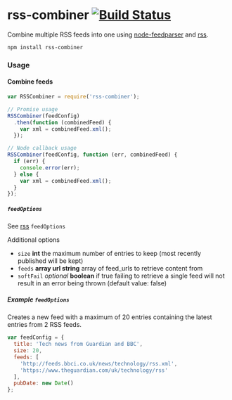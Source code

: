 rss-combiner [![Build Status](https://travis-ci.org/awocallaghan/node-rss-combiner.svg?branch=master)](https://travis-ci.org/awocallaghan/node-rss-combiner)
======

Combine multiple RSS feeds into one using [node-feedparser](https://www.npmjs.com/package/node-feedparser "npm node-feedparser package") and [rss](https://www.npmjs.com/package/rss "npm rss package").

    npm install rss-combiner

### Usage

#### Combine feeds

```js
var RSSCombiner = require('rss-combiner');

// Promise usage
RSSCombiner(feedConfig)
  .then(function (combinedFeed) {
    var xml = combinedFeed.xml();
  });

// Node callback usage
RSSCombiner(feedConfig, function (err, combinedFeed) {
  if (err) {
    console.error(err);
  } else {
    var xml = combinedFeed.xml();
  }
});
```

##### `feedOptions`

See [rss](https://www.npmjs.com/package/rss#feedoptions "feedOptions - rss (npm)") `feedOptions`

Additional options

* `size` **int** the maximum number of entries to keep (most recently published will be kept)
* `feeds` **array url string** array of feed_urls to retrieve content from
* `softFail` _optional_ **boolean** if true failing to retrieve a single feed will not result in an error being thrown (default value: false)

##### Example `feedOptions`

Creates a new feed with a maximum of 20 entries containing the latest entries from
2 RSS feeds.

```js
var feedConfig = {
  title: 'Tech news from Guardian and BBC',
  size: 20,
  feeds: [
    'http://feeds.bbci.co.uk/news/technology/rss.xml',
    'https://www.theguardian.com/uk/technology/rss'
  ],
  pubDate: new Date()
};
```